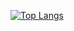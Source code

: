 [![Top Langs](https://github-readme-stats.vercel.app/api/top-langs/?username=pattylo&layout=compact)](https://github.com/anuraghazra/github-readme-stats)



<!-- ### Hi there 👋 -->

<!--
**pattylo/pattylo** is a ✨ _special_ ✨ repository because its `README.md` (this file) appears on your GitHub profile.

Here are some ideas to get you started:

- 🔭 I’m currently working on ...
- 🌱 I’m currently learning ...
- 👯 I’m looking to collaborate on ...
- 🤔 I’m looking for help with ...
- 💬 Ask me about ...
- 📫 How to reach me: ...
- 😄 Pronouns: ...
- ⚡ Fun fact: ...
-->
